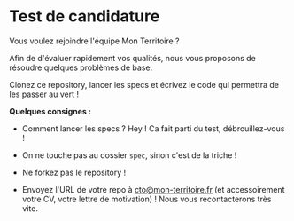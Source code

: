 # Test de candidature

Vous voulez rejoindre l'équipe Mon Territoire ?

Afin de d'évaluer rapidement vos qualités, nous vous proposons de résoudre quelques problèmes de base.

Clonez ce repository, lancer les specs et écrivez le code qui permettra de les passer au vert !


**Quelques consignes :**

* Comment lancer les specs ? Hey ! Ca fait parti du test, débrouillez-vous !

* On ne touche pas au dossier `spec`, sinon c'est de la triche !

* Ne forkez pas le repository !

* Envoyez l'URL de votre repo à [cto@mon-territoire.fr](mailto:cto@mon-territoire.fr) (et accessoirement votre CV, votre lettre de motivation) ! Nous vous recontacterons très vite.
